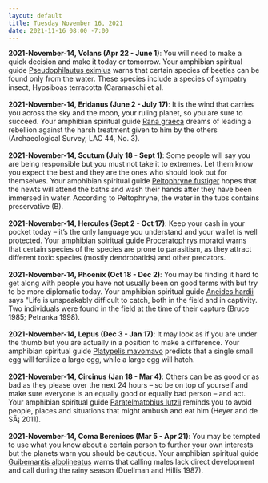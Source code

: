 ```yaml
---
layout: default
title: Tuesday November 16, 2021
date: 2021-11-16 08:00 -7:00
---
```


**2021-November-14, Volans (Apr 22 - June 1)**: You will need to make a quick decision and make it today or tomorrow. Your amphibian spiritual guide [Pseudophilautus eximius](https://amphibiaweb.org/cgi/amphib_query?where-genus=Pseudophilautus&where-species=eximius) warns that certain species of beetles can be found only from the water. These species include a species of sympatry insect, Hypsiboas terracotta (Caramaschi et al. <br /><br />**2021-November-14, Eridanus (June 2 - July 17)**: It is the wind that carries you across the sky and the moon, your ruling planet, so you are sure to succeed. Your amphibian spiritual guide [Rana graeca](https://amphibiaweb.org/cgi/amphib_query?where-genus=Rana&where-species=graeca) dreams of leading a rebellion against the harsh treatment given to him by the others (Archaeological Survey, LAC 44, No. 3). <br /><br />**2021-November-14, Scutum (July 18 - Sept 1)**: Some people will say you are being responsible but you must not take it to extremes. Let them know you expect the best and they are the ones who should look out for themselves. Your amphibian spiritual guide [Peltophryne fustiger](https://amphibiaweb.org/cgi/amphib_query?where-genus=Peltophryne&where-species=fustiger) hopes that the newts will attend the baths and wash their hands after they have been immersed in water. According to Peltophryne, the water in the tubs contains preservative (B). <br /><br />**2021-November-14, Hercules (Sept 2 - Oct 17)**: Keep your cash in your pocket today – it’s the only language you understand and your wallet is well protected. Your amphibian spiritual guide [Proceratophrys moratoi](https://amphibiaweb.org/cgi/amphib_query?where-genus=Proceratophrys&where-species=moratoi) warns that certain species of the species are prone to parasitism, as they attract different toxic species (mostly dendrobatids) and other predators. <br /><br />**2021-November-14, Phoenix (Oct 18 - Dec 2)**: You may be finding it hard to get along with people you have not usually been on good terms with but try to be more diplomatic today. Your amphibian spiritual guide [Aneides hardii](https://amphibiaweb.org/cgi/amphib_query?where-genus=Aneides&where-species=hardii) says "Life is unspeakably difficult to catch, both in the field and in captivity. Two individuals were found in the field at the time of their capture (Bruce 1985; Petranka 1998). <br /><br />**2021-November-14, Lepus (Dec 3 - Jan 17)**: It may look as if you are under the thumb but you are actually in a position to make a difference. Your amphibian spiritual guide [Platypelis mavomavo](https://amphibiaweb.org/cgi/amphib_query?where-genus=Platypelis&where-species=mavomavo) predicts that a single small egg will fertilize a large egg, while a large egg will hatch. <br /><br />**2021-November-14, Circinus (Jan 18 - Mar 4)**: Others can be as good or as bad as they please over the next 24 hours – so be on top of yourself and make sure everyone is an equally good or equally bad person – and act. Your amphibian spiritual guide [Paratelmatobius lutzii](https://amphibiaweb.org/cgi/amphib_query?where-genus=Paratelmatobius&where-species=lutzii) reminds you to avoid people, places and situations that might ambush and eat him (Heyer and de SÃ¡ 2011). <br /><br />**2021-November-14, Coma Berenices (Mar 5 - Apr 21)**: You may be tempted to use what you know about a certain person to further your own interests but the planets warn you should be cautious. Your amphibian spiritual guide [Guibemantis albolineatus](https://amphibiaweb.org/cgi/amphib_query?where-genus=Guibemantis&where-species=albolineatus) warns that calling males lack direct development and call during the rainy season (Duellman and Hillis 1987). <br /><br />